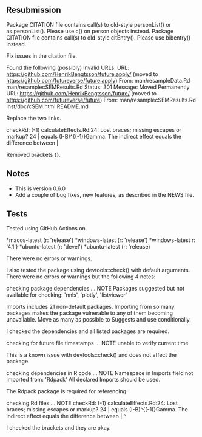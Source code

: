## Resubmission 
Package CITATION file contains call(s) to old-style personList() or
as.personList().  Please use c() on person objects instead.
Package CITATION file contains call(s) to old-style citEntry().  Please
use bibentry() instead.

Fix issues in the citation file. 


Found the following (possibly) invalid URLs:
  URL: https://github.com/HenrikBengtsson/future.apply/ (moved to https://github.com/futureverse/future.apply)
    From: man/resampleData.Rd
          man/resamplecSEMResults.Rd
    Status: 301
    Message: Moved Permanently
  URL: https://github.com/HenrikBengtsson/future/ (moved to https://github.com/futureverse/future)
    From: man/resamplecSEMResults.Rd
          inst/doc/cSEM.html
          README.md
          
Replace the two links.


checkRd: (-1) calculateEffects.Rd:24: Lost braces; missing escapes or markup?
    24 | equals (I-B)^{(-1)}Gamma. The indirect effect equals the difference between
       |  
       
Removed brackets {}.

## Notes

- This is version 0.6.0
- Add a couple of bug fixes, new features, as described in the NEWS file.

## Tests

Tested using GitHub Actions on 

*macos-latest (r: 'release')
*windows-latest (r: 'release')
*windows-latest r: '4.1'}
*ubuntu-latest (r: 'devel')
*ubuntu-latest  (r: 'release)

There were no errors or warnings.


I also tested the package using devtools::check() with default arguments.
There were no errors or warnings but the following 4 notes:

checking package dependencies ... NOTE
  Packages suggested but not available for checking:
    'nnls', 'plotly', 'listviewer'
  
  Imports includes 21 non-default packages.
  Importing from so many packages makes the package vulnerable to any of
  them becoming unavailable.  Move as many as possible to Suggests and
  use conditionally.


I checked the dependencies and all listed packages are required.


 checking for future file timestamps ... NOTE
  unable to verify current time
   
This is a known issue with devtools::check() and does not affect the package.


 checking dependencies in R code ... NOTE
  Namespace in Imports field not imported from: 'Rdpack'
    All declared Imports should be used.
     
The Rdpack package is required for referencing.


 checking Rd files ... NOTE
  checkRd: (-1) calculateEffects.Rd:24: Lost braces; missing escapes or markup?
      24 | equals (I-B)^{(-1)}Gamma. The indirect effect equals the difference between
         |              ^
         
I checked the brackets and they are okay. 
